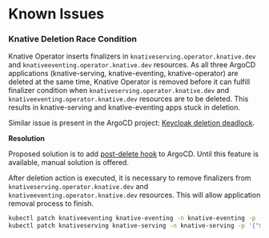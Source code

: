 # Known Issues

### Knative Deletion Race Condition

Knative Operator inserts finalizers in `knativeserving.operator.knative.dev` and `knativeeventing.operator.knative.dev`
resources. As all three ArgoCD applications (knative-serving, knative-eventing, knative-operator) are deleted at the
same time, Knative Operator is removed before it can fulfill finalizer condition when `knativeserving.operator.knative.dev`
and `knativeeventing.operator.knative.dev` resources are to be deleted. This results in knative-serving and knative-eventing
apps stuck in deletion.

Similar issue is present in the ArgoCD project: [Keycloak deletion deadlock](https://github.com/argoproj/argo-cd/issues/9296).

**Resolution**

Proposed solution is to add [post-delete hook](https://github.com/argoproj/argo-cd/issues/7575) to ArgoCD. Until this
feature is available, manual solution is offered.

After deletion action is executed, it is necessary to remove finalizers from `knativeserving.operator.knative.dev` and
`knativeeventing.operator.knative.dev` resources. This will allow application removal process to finish.
```bash
kubectl patch knativeeventing knative-eventing -n knative-eventing -p '{"metadata":{"finalizers":null}}' --type=merge
kubectl patch knativeserving knative-serving -n knative-serving -p '{"metadata":{"finalizers":null}}' --type=merge
```
